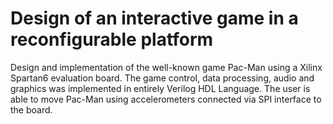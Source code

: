 # Design of an interactive game in a reconfigurable platform

Design and implementation of the well-known game Pac-Man using a Xilinx Spartan6 evaluation board. The game control, data processing, audio and graphics was implemented in entirely Verilog HDL Language. The user is able to move Pac-Man using accelerometers connected via SPI interface to the board.
